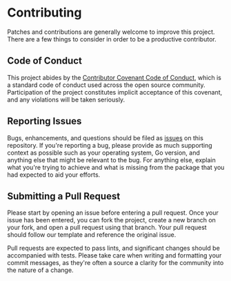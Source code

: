 # Contributing

Patches and contributions are generally welcome to improve this project. There are a few things to consider in order to be a productive contributor.

## Code of Conduct

This project abides by the [Contributor Covenant Code of Conduct](./CODE_OF_CONDUCT.md), which is a standard code of conduct used across the open source community. Participation of the project constitutes implicit acceptance of this covenant, and any violations will be taken seriously.

## Reporting Issues

Bugs, enhancements, and questions should be filed as [issues](https://github.com/cidertool/cider/issues) on this repository. If you're reporting a bug, please provide as much supporting context as possible such as your operating system, Go version, and anything else that might be relevant to the bug. For anything else, explain what you're trying to achieve and what is missing from the package that you had expected to aid your efforts. 

## Submitting a Pull Request

Please start by opening an issue before entering a pull request. Once your issue has been entered, you can fork the project, create a new branch on your fork, and open a pull request using that branch. Your pull request should follow our template and reference the original issue. 

Pull requests are expected to pass lints, and significant changes should be accompanied with tests. Please take care when writing and formatting your commit messages, as they're often a source a clarity for the community into the nature of a change. 
